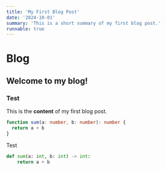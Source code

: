 ```yaml
---
title: 'My First Blog Post'
date: '2024-10-01'
summary: 'This is a short summary of my first blog post.'
runnable: true
---
```


# Blog

## Welcome to my blog!


### Test

This is the **content** of my first blog post.

```typescript
function sum(a: number, b: number): number {
  return a + b
}
```

Test

```python
def sum(a: int, b: int) -> int:
	return a + b
```
